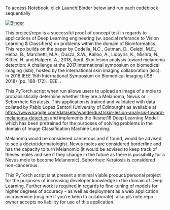 To access Notebook, click Launch|Binder below and run each codeblock sequentially

[![Binder](https://mybinder.org/badge_logo.svg)](https://mybinder.org/v2/gh/sachabeaumier/melanoma-mole-checker.git/HEAD)


This project/repo is a successful proof of concept test in regards to applications of Deep Learning engineering (w. special referance to Vision Learning & Classifiers) on problems within the domain of Bioinformatics. This repo builds on the paper by Codella, N.C., Gutman, D., Celebi, M.E., Helba, B., Marchetti, M.A., Dusza, S.W., Kalloo, A., Liopyris, K., Mishra, N., Kittler, H. and Halpern, A., 2018, April. Skin lesion analysis toward melanoma detection: A challenge at the 2017 international symposium on biomedical imaging (isbi), hosted by the international skin imaging collaboration (isic). In 2018 IEEE 15th International Symposium on Biomedical Imaging (ISBI 2018) (pp. 168-172). IEEE. .

This PyTorch script when run allows users to upload an image of a mole to probabilistically determine whether they are a Melanoma, Nevus or Seborrheic Keratosis. This application is trained and validated with data collated by Pablo Lopez Santori (University of Edinburgh) as available at https://www.kaggle.com/datasets/wanderdust/skin-lesion-analysis-toward-melanoma-detection and implements the Resnet18 Deep Learning Model which has been pretrained for the purposes of solving problems in the domain of Image Classification Machine Learning.

Melanoma would be considered cancerous and if found, would be advised to see a doctor/dermatologist. Nevus moles are considered borderline and has the capacity to turn Melanomic (it would be advised to keep track of theses moles and see if they change in the future as there is possibility for a Nevus mole to become Melanomic). Seborrheic Keratosis is considered non-cancerous.

This PyTorch script is at present a minimal viable product/personal project for the purposes of increasing developer knowledge in the domain of Deep Learning. Further work is required in regards to fine-tuning of models for higher degrees of accuracy - as well as deployment as a web application microservice (msg me if you're keen to collaborate). also pls note repo owner accepts no liability for use of this application.
